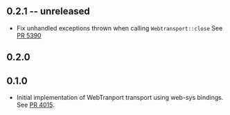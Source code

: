## 0.2.1 -- unreleased

* Fix unhandled exceptions thrown when calling `Webtransport::close`
  See [PR 5390](https://github.com/libp2p/rust-libp2p/pull/5390)

## 0.2.0


## 0.1.0

* Initial implementation of WebTranport transport using web-sys bindings. See [PR 4015].

[PR 4015]: https://github.com/libp2p/rust-libp2p/pull/4015
